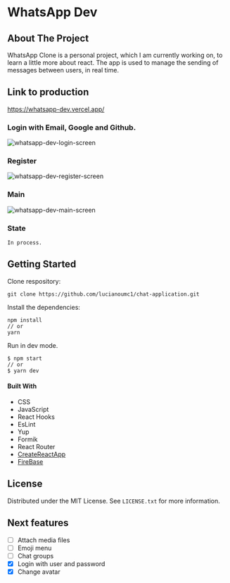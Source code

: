 
 # WhatsApp Dev
## About The Project
 WhatsApp Clone is a personal project, which I am currently working on, to learn a little more about react.
 The app is used to manage the sending of messages between users, in real time.
 
 ## Link to production
https://whatsapp-dev.vercel.app/
 
 ### Login with Email, Google and Github.
 
![whatsapp-dev-login-screen](https://user-images.githubusercontent.com/78552425/192619579-b12ee933-06c2-4c31-adce-d83fb0015ad4.png)

 ### Register
 ![whatsapp-dev-register-screen](https://user-images.githubusercontent.com/78552425/192619854-6212afbd-6155-4b66-b8bf-4fd27cd8b4c5.png)

 ### Main
![whatsapp-dev-main-screen](https://user-images.githubusercontent.com/78552425/192620593-e3b1eab1-421e-44ed-b392-9147dbcafe66.png)

 ### State
    In process.
## Getting Started 
Clone respository:
```
git clone https://github.com/lucianoumc1/chat-application.git
```

Install the dependencies:
```
npm install
// or
yarn
```

Run in dev mode.
```
$ npm start
// or
$ yarn dev
```
#### Built With
+ CSS
+ JavaScript
+ React Hooks
+ EsLint
+ Yup
+ Formik
+ React Router
+ [CreateReactApp](https://create-react-app.dev/)
+ [FireBase](https://firebase.google.com/)

## License
Distributed under the MIT License. See `LICENSE.txt` for more information.

## Next features
- [ ] Attach media files
- [ ] Emoji menu
- [ ] Chat groups
- [x] Login with user and password
- [x] Change avatar
